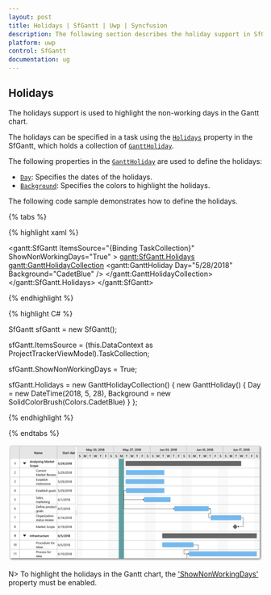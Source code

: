```yaml
---
layout: post
title: Holidays | SfGantt | Uwp | Syncfusion
description: The following section describes the holiday support in SfGantt.
platform: uwp
control: SfGantt
documentation: ug
---
```


## Holidays

The holidays support is used to highlight the non-working days in the Gantt chart.

The holidays can be specified in a task using the [`Holidays`](https://help.syncfusion.com/cr/cref_files/uwp/Syncfusion.SfGantt.UWP~Syncfusion.UI.Xaml.Gantt.SfGantt~Holidays.html) property in the SfGantt, which holds a collection of [`GanttHoliday`](https://help.syncfusion.com/cr/uwp/Syncfusion.SfGantt.UWP~Syncfusion.UI.Xaml.Gantt.SfGantt~Holidays.html).

The following properties in the [`GanttHoliday`](https://help.syncfusion.com/cr/uwp/Syncfusion.SfGantt.UWP~Syncfusion.UI.Xaml.Gantt.SfGantt~Holidays.html) are used to define the holidays:

* [`Day`](https://help.syncfusion.com/cr/cref_files/uwp/Syncfusion.SfGantt.UWP~Syncfusion.UI.Xaml.Gantt.GanttHoliday~Day.html): Specifies the dates of the holidays.
* [`Background`](https://help.syncfusion.com/cr/cref_files/uwp/Syncfusion.SfGantt.UWP~Syncfusion.UI.Xaml.Gantt.GanttHoliday~Background.html): Specifies the colors to highlight the holidays.

The following code sample demonstrates how to define the holidays.

{% tabs %}

{% highlight xaml %}

<gantt:SfGantt ItemsSource="{Binding TaskCollection}" ShowNonWorkingDays="True" >
    <gantt:SfGantt.Holidays>
        <gantt:GanttHolidayCollection>
            <gantt:GanttHoliday Day="5/28/2018"
                                Background="CadetBlue" />
        </gantt:GanttHolidayCollection>
    </gantt:SfGantt.Holidays>
</gantt:SfGantt>

{% endhighlight %}

{% highlight C# %}

SfGantt sfGantt = new SfGantt();

sfGantt.ItemsSource = (this.DataContext as ProjectTrackerViewModel).TaskCollection;

sfGantt.ShowNonWorkingDays = True;

sfGantt.Holidays = new GanttHolidayCollection()
{
    new GanttHoliday()
    {
        Day = new DateTime(2018, 5, 28),
        Background = new SolidColorBrush(Colors.CadetBlue)
    }
};

{% endhighlight %}

{% endtabs %}

![](SfGantt_images/Holidays.png)

N> To highlight the holidays in the Gantt chart, the ['ShowNonWorkingDays'](https://help.syncfusion.com/cr/uwp/Syncfusion.SfGantt.UWP~Syncfusion.UI.Xaml.Gantt.SfGantt~ShowNonWorkingDays.html) property must be enabled.
